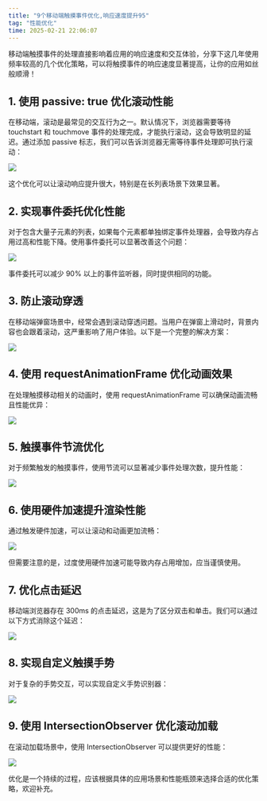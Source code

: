 ```yaml
---
title: "9个移动端触摸事件优化,响应速度提升95"
tag: "性能优化"
time: 2025-02-21 22:06:07
---
```


移动端触摸事件的处理直接影响着应用的响应速度和交互体验，分享下这几年使用频率较高的几个优化策略，可以将触摸事件的响应速度显著提高，让你的应用如丝般顺滑！

## 1\. 使用 passive: true 优化滚动性能

在移动端，滚动是最常见的交互行为之一。默认情况下，浏览器需要等待 touchstart 和 touchmove 事件的处理完成，才能执行滚动，这会导致明显的延迟。通过添加 passive 标志，我们可以告诉浏览器无需等待事件处理即可执行滚动：

<img src="../imgs/143/01.webp" />

这个优化可以让滚动响应提升很大，特别是在长列表场景下效果显著。

## 2\. 实现事件委托优化性能

对于包含大量子元素的列表，如果每个元素都单独绑定事件处理器，会导致内存占用过高和性能下降。使用事件委托可以显著改善这个问题：

<img src="../imgs/143/02.webp" />

事件委托可以减少 90% 以上的事件监听器，同时提供相同的功能。

## 3\. 防止滚动穿透

在移动端弹窗场景中，经常会遇到滚动穿透问题。当用户在弹窗上滑动时，背景内容也会跟着滚动，这严重影响了用户体验。以下是一个完整的解决方案：

<img src="../imgs/143/03.webp" />

## 4\. 使用 requestAnimationFrame 优化动画效果

在处理触摸移动相关的动画时，使用 requestAnimationFrame 可以确保动画流畅且性能优异：

<img src="../imgs/143/04.webp" />

## 5\. 触摸事件节流优化

对于频繁触发的触摸事件，使用节流可以显著减少事件处理次数，提升性能：

<img src="../imgs/143/05.webp" />

## 6\. 使用硬件加速提升渲染性能

通过触发硬件加速，可以让滚动和动画更加流畅：

<img src="../imgs/143/06.webp" />

但需要注意的是，过度使用硬件加速可能导致内存占用增加，应当谨慎使用。

## 7\. 优化点击延迟

移动端浏览器存在 300ms 的点击延迟，这是为了区分双击和单击。我们可以通过以下方式消除这个延迟：

<img src="../imgs/143/07.webp" />

## 8\. 实现自定义触摸手势

对于复杂的手势交互，可以实现自定义手势识别器：

<img src="../imgs/143/08.webp" />

## 9\. 使用 IntersectionObserver 优化滚动加载

在滚动加载场景中，使用 IntersectionObserver 可以提供更好的性能：

<img src="../imgs/143/09.webp" />

优化是一个持续的过程，应该根据具体的应用场景和性能瓶颈来选择合适的优化策略，欢迎补充。
